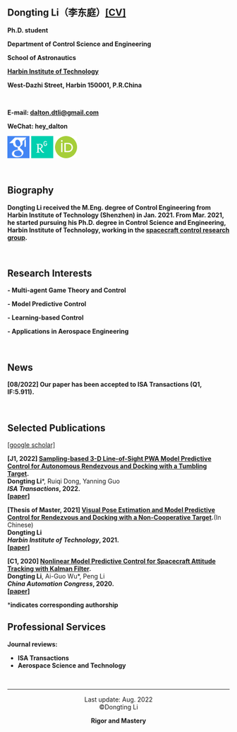 ## Dongting Li（李东庭）[[CV]](/CV-dongtingli.pdf)  

**Ph.D. student**

**Department of Control Science and Engineering**

**School of Astronautics**

**[Harbin Institute of Technology](http://en.hit.edu.cn/)**

**West-Dazhi Street, Harbin 150001, P.R.China**

<br>

**E-mail: dalton.dtli@gmail.com**

**WeChat: hey_dalton**

[<img src="/google_scholar.png" width = "50" height = "50" alt="Google Scholar" 
align=center>](https://scholar.google.com/citations?user=dm9TgGcAAAAJ&hl=zh-CN&authuser=1)
[<img src="/rg.png" width = "50" height = "50" alt="Researchgate" 
align=center>](https://www.researchgate.net/profile/Li-Dongting)
[<img src="/orcid.jpeg" width = "50" height = "50" alt="Orcid" 
align=center>](https://orcid.org/my-orcid?orcid=0000-0002-8942-7400)

<br>

## Biography
**Dongting Li received the M.Eng. degree of Control Engineering from Harbin Institute of Technology (Shenzhen) in Jan. 2021. From Mar. 2021, he started pursuing his Ph.D. degree in Control Science and Engineering, Harbin Institute of Technology, working in the [spacecraft control research group](http://homepage.hit.edu.cn/maguangfu).**

<br>

## Research Interests
**- Multi-agent Game Theory and Control**

**- Model Predictive Control**

**- Learning-based Control**

**- Applications in Aerospace Engineering**

<br>

## News

**[08/2022] Our paper has been accepted to ISA Transactions (Q1, IF:5.911).**

<br>



## Selected Publications
 [[google scholar]](https://scholar.google.com/citations?user=dm9TgGcAAAAJ&hl=zh-CN&authuser=1)
 
**[J1, 2022] [Sampling-based 3-D Line-of-Sight PWA Model Predictive Control for Autonomous Rendezvous and Docking with a Tumbling Target](https://github.com/dongtingli-hit/dongtingli-hit.github.io/settings/pages).**\
**Dongting Li***, Ruiqi Dong, Yanning Guo\
***ISA Transactions*, 2022.**\
**[[paper]](https://github.com/dongtingli-hit/dongtingli-hit.github.io/settings/pages)**

**[Thesis of Master, 2021] [Visual Pose Estimation and Model Predictive Control for Rendezvous and Docking with a Non-Cooperative Target]([/masterthesis.pdf](https://d.wanfangdata.com.cn/thesis/ChJUaGVzaXNOZXdTMjAyMjA1MjYSCUQwMjQwMzYyMhoIeWxvY3ZzbGU%3D)).**\(In Chinese)\
**Dongting Li**\
***Harbin Institute of Technology*, 2021.**\
**[[paper]](/masterthesis.pdf)**

**[C1, 2020] [Nonlinear Model Predictive Control for Spacecraft Attitude Tracking with Kalman Filter](https://ieeexplore.ieee.org/abstract/document/9326718).**\
**Dongting Li**, Ai-Guo Wu*, Peng Li\
***China Automation Congress*, 2020.**\
**[[paper]](/2021c1.pdf)**

***indicates corresponding authorship**
<br>


## Professional Services
**Journal reviews:**
- **ISA Transactions**
- **Aerospace Science and Technology**
<br>

---
 
<center>Last update: Aug. 2022</center>

<center>©️Dongting Li</center>

**<center>Rigor and Mastery</center>**

